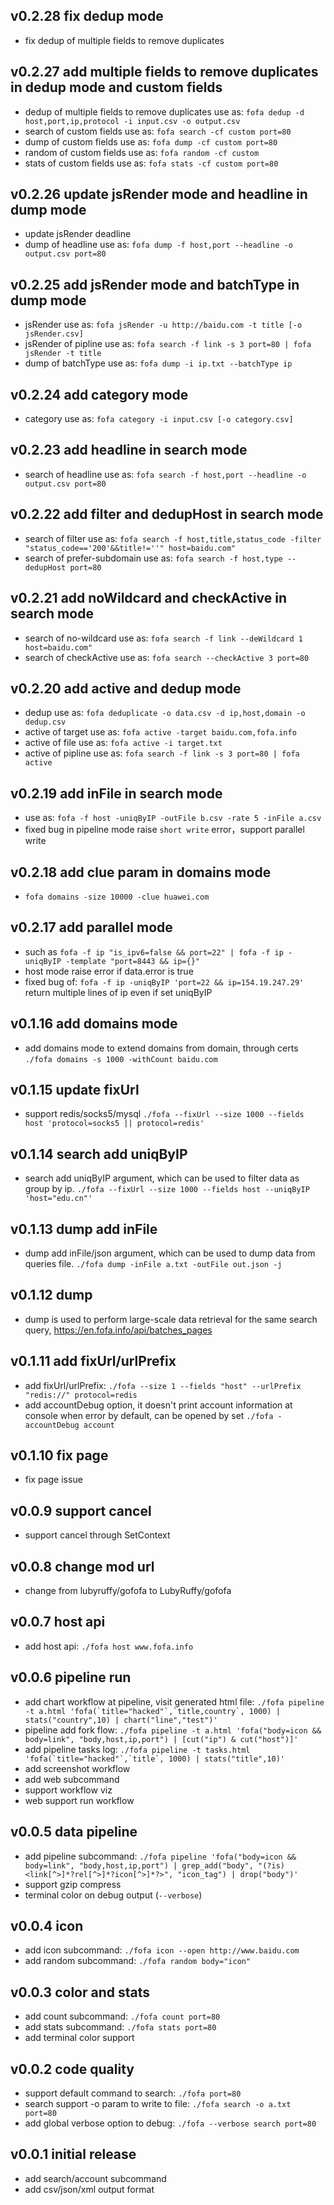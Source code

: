 ## v0.2.28 fix dedup mode

-   fix dedup of multiple fields to remove duplicates 

## v0.2.27 add multiple fields to remove duplicates in dedup mode and custom fields

-   dedup of multiple fields to remove duplicates use as: ```fofa dedup -d host,port,ip,protocol -i input.csv -o output.csv```
-   search of custom fields use as: ```fofa search -cf custom port=80```
-   dump of custom fields use as: ```fofa dump -cf custom port=80```
-   random of custom fields use as: ```fofa random -cf custom```
-   stats of custom fields use as: ```fofa stats -cf custom port=80```

## v0.2.26 update jsRender mode and headline in dump mode

-   update jsRender deadline
-   dump of headline use as: ```fofa dump -f host,port --headline -o output.csv port=80```

## v0.2.25 add jsRender mode and batchType in dump mode

-   jsRender use as: ```fofa jsRender -u http://baidu.com -t title [-o jsRender.csv]```
-   jsRender of pipline use as: ```fofa search -f link -s 3 port=80 | fofa jsRender -t title```
-   dump of batchType use as: ```fofa dump -i ip.txt --batchType ip```

## v0.2.24 add category mode

-   category use as: ```fofa category -i input.csv [-o category.csv]```

## v0.2.23 add headline in search mode

-   search of headline use as: ```fofa search -f host,port --headline -o output.csv port=80```

## v0.2.22 add filter and dedupHost in search mode

-   search of filter use as: ```fofa search -f host,title,status_code -filter "status_code=='200'&&title!=''" host=baidu.com"```
-   search of prefer-subdomain use as: ```fofa search -f host,type --dedupHost port=80```

## v0.2.21 add noWildcard and checkActive in search mode

-   search of no-wildcard use as: ```fofa search -f link --deWildcard 1 host=baidu.com"```
-   search of checkActive use as: ```fofa search --checkActive 3 port=80```

## v0.2.20 add active and dedup mode

-   dedup use as: ```fofa deduplicate -o data.csv -d ip,host,domain -o dedup.csv```
-   active of target use as: ```fofa active -target baidu.com,fofa.info``` 
-   active of file use as: ```fofa active -i target.txt```
-   active of pipline use as: ```fofa search -f link -s 3 port=80 | fofa active```

## v0.2.19 add inFile in search mode

-   use as: ```fofa -f host -uniqByIP -outFile b.csv -rate 5 -inFile a.csv```
-   fixed bug in pipeline mode raise `short write` error，support parallel write
    
## v0.2.18 add clue param in domains mode

-   ```fofa domains -size 10000 -clue huawei.com```
    
## v0.2.17 add parallel mode

-   such as ```fofa -f ip "is_ipv6=false && port=22" | fofa -f ip -uniqByIP -template "port=8443 && ip={}"```
-   host mode raise error if data.error is true
-   fixed bug of: ```fofa -f ip -uniqByIP 'port=22 && ip=154.19.247.29'``` return multiple lines of ip even if set uniqByIP

## v0.1.16 add domains mode

-   add domains mode to extend domains from domain, through certs ```./fofa domains -s 1000 -withCount baidu.com```

## v0.1.15 update fixUrl

-   support redis/socks5/mysql ```./fofa --fixUrl --size 1000 --fields host 'protocol=socks5 || protocol=redis'```

## v0.1.14 search add uniqByIP

-   search add uniqByIP argument, which can be used to filter data as group by ip. ```./fofa --fixUrl --size 1000 --fields host --uniqByIP 'host="edu.cn"'```

## v0.1.13 dump add inFile

-   dump add inFile/json argument, which can be used to dump data from queries file. ```./fofa dump -inFile a.txt -outFile out.json -j```

## v0.1.12 dump

-   dump is used to perform large-scale data retrieval for the same search query, https://en.fofa.info/api/batches_pages

## v0.1.11 add fixUrl/urlPrefix

-   add fixUrl/urlPrefix: ```./fofa --size 1 --fields "host" --urlPrefix "redis://" protocol=redis```
-   add accountDebug option, it doesn't print account information at console when error by default, can be opened by set ```./fofa -accountDebug account```

## v0.1.10 fix page

-   fix page issue

## v0.0.9 support cancel

-   support cancel through SetContext

## v0.0.8 change mod url

-   change from lubyruffy/gofofa to LubyRuffy/gofofa

## v0.0.7 host api

-   add host api: ```./fofa host www.fofa.info```

## v0.0.6 pipeline run

-   add chart workflow at pipeline, visit generated html file: ```./fofa pipeline -t a.html 'fofa(`title="hacked"`,`title,country`, 1000) | stats("country",10) | chart("line","test")'```
-   pipeline add fork flow: ```./fofa pipeline -t a.html 'fofa("body=icon && body=link", "body,host,ip,port") | [cut("ip") & cut("host")]'```
-   add pipeline tasks log: ```./fofa pipeline -t tasks.html 'fofa(`title="hacked"`,`title`, 1000) | stats("title",10)'```
-   add screenshot workflow
-   add web subcommand
-   support workflow viz
-   web support run workflow

## v0.0.5 data pipeline

-   add pipeline subcommand: ```./fofa pipeline 'fofa("body=icon && body=link", "body,host,ip,port") | grep_add("body", "(?is)<link[^>]*?rel[^>]*?icon[^>]*?>", "icon_tag") | drop("body")'```
-   support gzip compress
-   terminal color on debug output (```--verbose```)

## v0.0.4 icon

-   add icon subcommand: `./fofa icon --open http://www.baidu.com`
-   add random subcommand: `./fofa random body="icon"`

## v0.0.3 color and stats

-   add count subcommand: `./fofa count port=80`
-   add stats subcommand: `./fofa stats port=80`
-   add terminal color support

## v0.0.2 code quality

-   support default command to search: `./fofa port=80`
-   search support -o param to write to file: `./fofa search -o a.txt port=80`
-   add global verbose option to debug: `./fofa --verbose search port=80`

## v0.0.1 initial release

-   add search/account subcommand
-   add csv/json/xml output format

